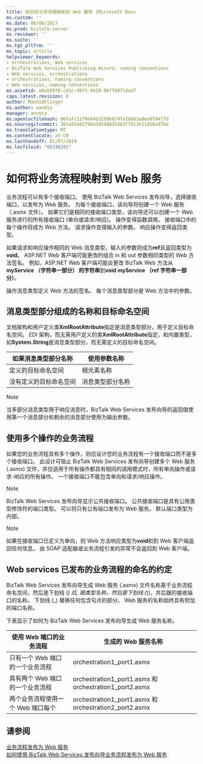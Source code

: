 ```yaml
---
title: 如何将业务流程映射到 Web 服务 |Microsoft Docs
ms.custom: ''
ms.date: 06/08/2017
ms.prod: biztalk-server
ms.reviewer: ''
ms.suite: ''
ms.tgt_pltfrm: ''
ms.topic: article
helpviewer_keywords:
- orchestrations, Web services
- BizTalk Web Services Publishing Wizard, naming conventions
- Web services, orchestrations
- orchestrations, naming conventions
- Web services, naming conventions
ms.assetid: e6a58978-c81c-49f3-9428-9bff60f1ded7
caps.latest.revision: 8
author: MandiOhlinger
ms.author: mandia
manager: anneta
ms.openlocfilehash: 96fafc1179644b3299b674fe1b863a8ee8f9477d
ms.sourcegitcommit: 381e83d43796a345488d54b3f7413e11d56ad7be
ms.translationtype: MT
ms.contentlocale: zh-CN
ms.lasthandoff: 05/07/2019
ms.locfileid: "65336291"
---
```

# <a name="how-to-map-orchestrations-to-web-services"></a>如何将业务流程映射到 Web 服务
业务流程可以有多个接收端口。 使用 BizTalk Web Services 发布向导，选择接收端口，以发布为 Web 服务。 为每个接收端口，该向导将创建一个 Web 服务 （.asmx 文件）。 如果它们是相同的接收端口类型，该向导还可以创建一个 Web 服务进行的所有接收端口 (单向或请求/响应)。 操作变得函数调用。 接收端口中的每个操作将成为 Web 方法。 请求操作变得输入的参数。 响应操作变得返回类型。  
  
 如果请求和响应操作相同的 Web 消息类型，输入的参数将成为**ref**且返回类型为**void**。 ASP.NET Web 客户端可能更改的组合 in 和 out 参数相同类型的 Web 方法签名。 例如，ASP.NET Web 客户端可能会更改 BizTalk Web 方法从**myService （字符串一部分） 的字符串**到**void myService （ref 字符串一部分）**。  
  
 操作消息类型定义 Web 方法的签名。 每个消息类型部分是 Web 方法中的参数。  
  
## <a name="message-type-part-names-and-target-namespaces"></a>消息类型部分组成的名称和目标命名空间  
 文档架构和用户定义类**XmlRootAttribute**指定是消息类型部分，用于定义目标命名空间。 EDI 架构，而无需用户定义的类**XmlRootAttribute**指定，和内置类型，如**System.String**是消息类型部分，而无需定义的目标命名空间。  
  
|如果消息类型部分名称|使用参数名称|  
|-----------------------------------------|-------------------------|  
|定义的目标命名空间|根元素名称|  
|没有定义的目标命名空间|消息类型部分名称|  
  
> [!NOTE]
>  当多部分消息类型用于响应消息时，BizTalk Web Services 发布向导的返回值使用第一个消息部分和剩余的消息部分使用为输出参数。  
  
## <a name="orchestrations-with-multiple-operations"></a>使用多个操作的业务流程  
 如果您的业务流程具有多个操作，则应设计您的业务流程有一个接收端口而不是多个接收端口。 此设计可阻止 BizTalk Web Services 发布向导创建多个 Web 服务 (.asmx) 文件，并仅适用于所有操作都具有相同的调用模式时，所有单向操作或请求-响应的所有操作。 一个接收端口不能包含单向和请求/响应操作。  
  
> [!NOTE]
>  BizTalk Web Services 发布向导显示公共接收端口。 公共接收端口是具有公用类型修饰符的端口类型。 可以将只有公有端口发布为 Web 服务。 默认端口类型为内部。  
  
> [!NOTE]
>  如果在接收端口已定义为单向，则 Web 方法响应类型为**void**和到 Web 客户端返回任何信息。 由 SOAP 适配器或业务流程引发的异常不会返回到 Web 客户端。  
  
## <a name="web-services-naming-conventions-for-published-orchestrations"></a>Web services 已发布的业务流程的命名的约定  
 BizTalk Web Services 发布向导生成 Web 服务 (.asmx) 文件名称基于业务流程命名空间，然后是下划线 (*) 后, 跟类型名称，然后是下划线 (\\*)，并后跟的接收端口的名称。 下划线 (\_) 替换任何包含句点的部分。 Web 服务的名称始终具有附加的端口名称。  
  
 下表显示了如何为 BizTalk Web Services 发布向导生成 Web 服务名称。  
  
|使用 Web 端口的业务流程|生成的 Web 服务名称|  
|-------------------------------------------|--------------------------------|  
|只有一个 Web 端口的一个业务流程|orchestration1_port1.asmx|  
|具有两个 Web 端口的一个业务流程|orchestration1_port1.asmx 和 orchestration1_port2.asmx|  
|两个业务流程使用一个 Web 端口每个|orchestration1_port1.asmx 和 orchestration2_port2.asmx|  
  
## <a name="see-also"></a>请参阅  
 [业务流程发布为 Web 服务](../core/publishing-an-orchestration-as-a-web-service.md)   
 [如何使用 BizTalk Web Services 发布向导业务流程发布为 Web 服务](../core/publish-orchestration-as-web-service--biztalk-web-services-publishing-wizard.md)